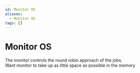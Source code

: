 ```yaml
---
id: Monitor OS
aliases:
  - Monitor OS
tags: []
---
```


# Monitor OS
The monitor controls the round robin approach of the jobs.  
Want monitor to take up as little space as possible in the memory  


